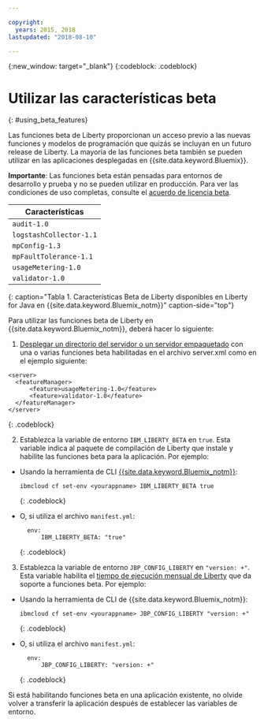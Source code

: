 ```yaml
---

copyright:
  years: 2015, 2018
lastupdated: "2018-08-10"

---
```


{:new_window: target="_blank"}
{:codeblock: .codeblock}

# Utilizar las características beta
{: #using_beta_features}

Las funciones beta de Liberty proporcionan un acceso previo a las nuevas funciones y modelos de programación que quizás se incluyan en un futuro release de Liberty. La mayoría de las funciones beta también se pueden utilizar en las aplicaciones desplegadas en {{site.data.keyword.Bluemix}}.

**Importante**: Las funciones beta están pensadas para entornos de desarrollo y prueba y no se pueden utilizar en producción. Para ver las condiciones de uso completas, consulte el [ acuerdo de licencia beta](http://public.dhe.ibm.com/ibmdl/export/pub/software/websphere/wasdev/downloads/wlp/beta/lafiles/en.html).

| Características |
| ------ |
| `audit-1.0` |
| `logstashCollector-1.1` |
| `mpConfig-1.3` |
| `mpFaultTolerance-1.1` |
| `usageMetering-1.0` |
| `validator-1.0` |
{: caption="Tabla 1. Características Beta de Liberty disponibles en Liberty for Java en {{site.data.keyword.Bluemix_notm}}" caption-side="top"}

Para utilizar las funciones beta de Liberty en {{site.data.keyword.Bluemix_notm}}, deberá hacer lo siguiente:

1. [Desplegar un directorio del servidor o un servidor empaquetado](optionsForPushing.html) con una o varias funciones beta habilitadas en el archivo server.xml como en el ejemplo siguiente:

  ```
<server>
    <featureManager>
        <feature>usageMetering-1.0</feature>
        <feature>validator-1.0</feature>
    </featureManager>
</server>
  ```
  {: .codeblock}

2.  Establezca la variable de entorno `IBM_LIBERTY_BETA` en `true`. Esta variable indica al paquete de compilación de Liberty que instale y habilite las funciones beta para la aplicación.  Por ejemplo:
  * Usando la herramienta de CLI [{{site.data.keyword.Bluemix_notm}}](../../cli/reference/bluemix_cli/download_cli.html):
    ```
    ibmcloud cf set-env <yourappname> IBM_LIBERTY_BETA true
    ```
    {: .codeblock}

  * O, si utiliza el archivo `manifest.yml`:
    ```
      env:
          IBM_LIBERTY_BETA: "true"
    ```
    {: .codeblock}

3. Establezca la variable de entorno `JBP_CONFIG_LIBERTY` en `"version: +"`. Esta variable habilita el [tiempo de ejecución mensual de Liberty](buildpackDefaults.html#liberty_versions) que da soporte a funciones beta. Por ejemplo:
  * Usando la herramienta de CLI de {{site.data.keyword.Bluemix_notm}}:
    ```
    ibmcloud cf set-env <yourappname> JBP_CONFIG_LIBERTY "version: +"
    ```
    {: .codeblock}

  * O, si utiliza el archivo `manifest.yml`:
    ```
      env:
          JBP_CONFIG_LIBERTY: "version: +"
    ```
    {: .codeblock}

Si está habilitando funciones beta en una aplicación existente, no olvide volver a transferir la aplicación después de establecer las variables de entorno.

